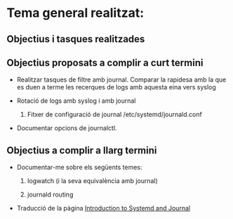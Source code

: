 # Tema general realitzat: 
## Objectius i tasques realitzades

## Objectius proposats a complir a curt termini
* Realitzar tasques de filtre amb journal. Comparar la rapidesa amb la que es duen a terme les recerques de logs amb aquesta eina vers syslog

* Rotació de logs amb syslog i amb journal
    1. Fitxer de configuració de journal /etc/systemd/journald.conf

* Documentar opcions de journalctl.

## Objectius a complir a llarg termini

* Documentar-me sobre els següents temes:

    1. logwatch (i la seva equivalència amb journal)

    2. journald routing

* Traducció de la pàgina [Introduction to Systemd and Journal](https://docs.google.com/document/u/1/pub?id=1IC9yOXj7j6cdLLxWEBAGRL6wl97tFxgjLUEHIX3MSTs)


